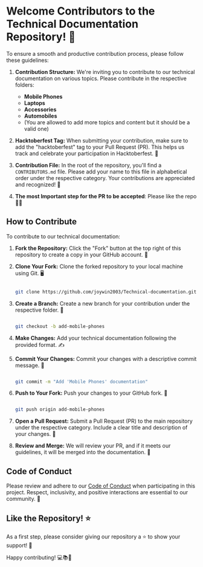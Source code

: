 # Welcome Contributors to the Technical Documentation Repository! 🚀

To ensure a smooth and productive contribution process, please follow these guidelines:

1. **Contribution Structure:** We're inviting you to contribute to our technical documentation on various topics. Please contribute in the respective folders:
   - **Mobile Phones**
   - **Laptops**
   - **Accessories**
   - **Automobiles**
   - (You are allowed to add more topics and content but it should be a valid one)

2. **Hacktoberfest Tag:** When submitting your contribution, make sure to add the "hacktoberfest" tag to your Pull Request (PR). This helps us track and celebrate your participation in Hacktoberfest. 🎉

3. **Contribution File:** In the root of the repository, you'll find a `CONTRIBUTORS.md` file. Please add your name to this file in alphabetical order under the respective category. Your contributions are appreciated and recognized! 👏

4. **The most Important step for the PR to be accepted**: Please like the repo 🌟😉

## How to Contribute

To contribute to our technical documentation:

1. **Fork the Repository:** Click the "Fork" button at the top right of this repository to create a copy in your GitHub account. 🍴

2. **Clone Your Fork:** Clone the forked repository to your local machine using Git. 🖥️

   ```bash
   
   git clone https://github.com/joywin2003/Technical-documentation.git
   
   ```

3. **Create a Branch:** Create a new branch for your contribution under the respective folder. 🌿

   ```bash
   
   git checkout -b add-mobile-phones
   
   ```

4. **Make Changes:** Add your technical documentation following the provided format. ✍️

5. **Commit Your Changes:** Commit your changes with a descriptive commit message. 💬

   ```bash
   
   git commit -m "Add 'Mobile Phones' documentation"
   
   ```

6. **Push to Your Fork:** Push your changes to your GitHub fork. 🚀

   ```bash
   
   git push origin add-mobile-phones
   
   ```

7. **Open a Pull Request:** Submit a Pull Request (PR) to the main repository under the respective category. Include a clear title and description of your changes. 🎯

8. **Review and Merge:** We will review your PR, and if it meets our guidelines, it will be merged into the documentation. 🤝

## Code of Conduct

Please review and adhere to our [Code of Conduct](CODE_OF_CONDUCT.md) when participating in this project. Respect, inclusivity, and positive interactions are essential to our community. 🤝

## Like the Repository! ⭐️

As a first step, please consider giving our repository a ⭐️ to show your support! 🌟

Happy contributing! 💻📚🚗
